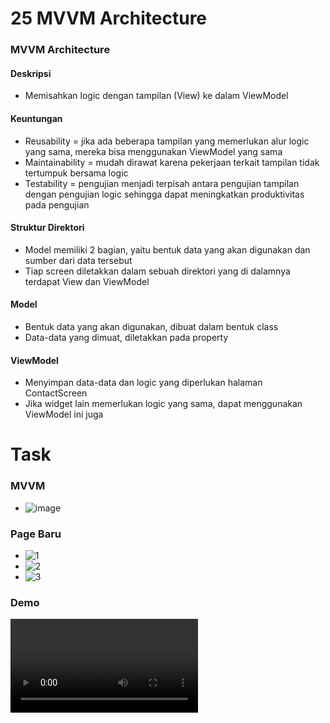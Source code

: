 # 25 MVVM Architecture

### MVVM Architecture

#### Deskripsi
* Memisahkan logic dengan tampilan (View) ke dalam ViewModel

#### Keuntungan
* Reusability = jika ada beberapa tampilan yang memerlukan alur logic yang sama, mereka bisa menggunakan ViewModel yang sama
* Maintainability = mudah dirawat karena pekerjaan terkait tampilan tidak tertumpuk bersama logic
* Testability = pengujian menjadi terpisah antara pengujian tampilan dengan pengujian logic sehingga dapat meningkatkan produktivitas pada pengujian

#### Struktur Direktori
* Model memiliki 2 bagian, yaitu bentuk data yang akan digunakan dan sumber dari data tersebut
* Tiap screen diletakkan dalam sebuah direktori yang di dalamnya terdapat View dan ViewModel

#### Model
* Bentuk data yang akan digunakan, dibuat dalam bentuk class
* Data-data yang dimuat, diletakkan pada property

#### ViewModel
* Menyimpan data-data dan logic yang diperlukan halaman ContactScreen
* Jika widget lain memerlukan logic yang sama, dapat menggunakan ViewModel ini juga

# Task

### MVVM 
* ![image](https://user-images.githubusercontent.com/76719135/164194391-3747c0c0-b540-40d1-8142-623bb35a4b94.png)

### Page Baru
* ![1](https://user-images.githubusercontent.com/76719135/164194827-e102bb74-0ee0-4a01-a86b-12af51607f92.PNG)
* ![2](https://user-images.githubusercontent.com/76719135/164194839-40abf4ca-5753-4170-9ceb-c86ca9debe2f.PNG)
* ![3](https://user-images.githubusercontent.com/76719135/164194863-765d0008-bd2a-461e-93c9-e0213c66a12e.PNG)

### Demo
![Demo](https://github.com/dhimas-pixel/Flutter_Stephanus-Dhimas-Hulio/blob/main/25_MVVM%20Architecture/Screenshots/Demo.mp4)
